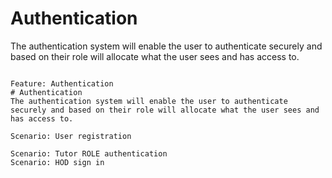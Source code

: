 # Authentication
The authentication system will enable the user to authenticate securely and based on their role will allocate what the user sees and has access to.


```gherkin

Feature: Authentication
# Authentication
The authentication system will enable the user to authenticate securely and based on their role will allocate what the user sees and has access to.

Scenario: User registration

Scenario: Tutor ROLE authentication
Scenario: HOD sign in



```